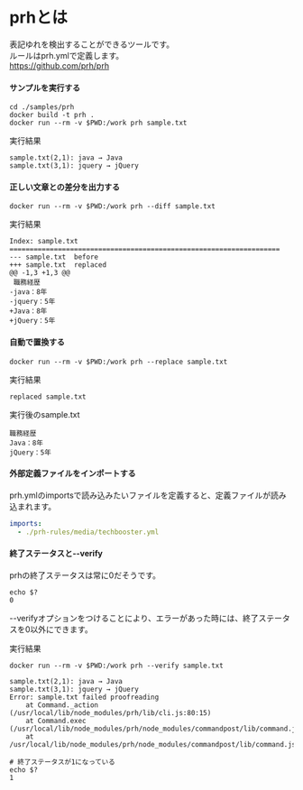 # prhとは
表記ゆれを検出することができるツールです。  
ルールはprh.ymlで定義します。  
https://github.com/prh/prh

#### サンプルを実行する

```
cd ./samples/prh
docker build -t prh .
docker run --rm -v $PWD:/work prh sample.txt
```
実行結果
```
sample.txt(2,1): java → Java
sample.txt(3,1): jquery → jQuery
```

#### 正しい文章との差分を出力する
```
docker run --rm -v $PWD:/work prh --diff sample.txt
```
実行結果
```
Index: sample.txt
===================================================================
--- sample.txt  before
+++ sample.txt  replaced
@@ -1,3 +1,3 @@
 職務経歴
-java：8年
-jquery：5年
+Java：8年
+jQuery：5年
```

#### 自動で置換する
```
docker run --rm -v $PWD:/work prh --replace sample.txt
```
実行結果
```
replaced sample.txt
```

実行後のsample.txt
```
職務経歴
Java：8年
jQuery：5年
```

#### 外部定義ファイルをインポートする

prh.ymlのimportsで読み込みたいファイルを定義すると、定義ファイルが読み込まれます。
```prh.yml
imports:
  - ./prh-rules/media/techbooster.yml
```

#### 終了ステータスと--verify
prhの終了ステータスは常に0だそうです。
```
echo $?
0
```
--verifyオプションをつけることにより、エラーがあった時には、終了ステータスを0以外にできます。

実行結果
```
docker run --rm -v $PWD:/work prh --verify sample.txt

sample.txt(2,1): java → Java
sample.txt(3,1): jquery → jQuery
Error: sample.txt failed proofreading
    at Command._action (/usr/local/lib/node_modules/prh/lib/cli.js:80:15)
    at Command.exec (/usr/local/lib/node_modules/prh/node_modules/commandpost/lib/command.js:203:37)
    at /usr/local/lib/node_modules/prh/node_modules/commandpost/lib/command.js:250:25

# 終了ステータスが1になっている
echo $?
1
```